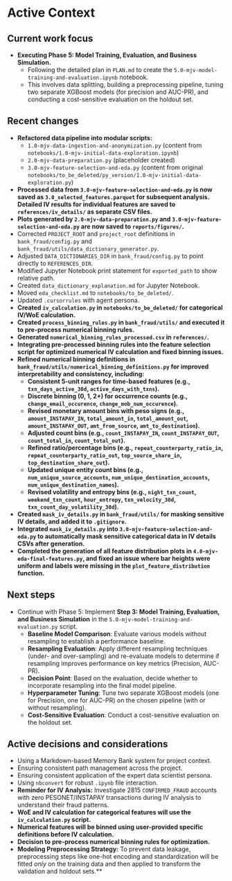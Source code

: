 # Active Context

## Current work focus

*   **Executing Phase 5: Model Training, Evaluation, and Business Simulation.**
    *   Following the detailed plan in `PLAN.md` to create the `5.0-mjv-model-training-and-evaluation.ipynb` notebook.
    *   This involves data splitting, building a preprocessing pipeline, tuning two separate XGBoost models (for precision and AUC-PR), and conducting a cost-sensitive evaluation on the holdout set.

## Recent changes

*   **Refactored data pipeline into modular scripts:**
    *   `1.0-mjv-data-ingestion-and-anonymization.py` (content from `notebooks/1.0-mjv-initial-data-exploration.ipynb`)
    *   `2.0-mjv-data-preparation.py` (placeholder created)
    *   `3.0-mjv-feature-selection-and-eda.py` (content from original `notebooks/to_be_deleted/py_version/1.0-mjv-initial-data-exploration.py`)
*   **Processed data from `3.0-mjv-feature-selection-and-eda.py` is now saved as `3.0_selected_features.parquet` for subsequent analysis. Detailed IV results for individual features are saved to `references/iv_details/` as separate CSV files.**
*   **Plots generated by `2.0-mjv-data-preparation.py` and `3.0-mjv-feature-selection-and-eda.py` are now saved to `reports/figures/`.**
*   Corrected `PROJECT_ROOT` and `project_root` definitions in `bank_fraud/config.py` and `bank_fraud/utils/data_dictionary_generator.py`.
*   Adjusted `DATA_DICTIONARIES_DIR` in `bank_fraud/config.py` to point directly to `REFERENCES_DIR`.
*   Modified Jupyter Notebook print statement for `exported_path` to show relative path.
*   Created `data_dictionary_explanation.md` for Jupyter Notebook.
*   Moved `eda_checklist.md` to `notebooks/to_be_deleted/`.
*   Updated `.cursorrules` with agent persona.
*   **Created `iv_calculation.py` in `notebooks/to_be_deleted/` for categorical IV/WoE calculation.**
*   **Created `process_binning_rules.py` in `bank_fraud/utils/` and executed it to pre-process numerical binning rules.**
*   **Generated `numerical_binning_rules_processed.csv` in `references/`.**
*   **Integrating pre-processed binning rules into the feature selection script for optimized numerical IV calculation and fixed binning issues.**
*   **Refined numerical binning definitions in `bank_fraud/utils/numerical_binning_definitions.py` for improved interpretability and consistency, including:**
    *   **Consistent 5-unit ranges for time-based features (e.g., `txn_days_active_30d`, `active_days_with_txns`).**
    *   **Discrete binning (0, 1, 2+) for occurrence counts (e.g., `change_email_occurence`, `change_mob_num_occurence`).**
    *   **Revised monetary amount bins with peso signs (e.g., `amount_INSTAPAY_IN`, `total_amount_in`, `total_amount_out`, `amount_INSTAPAY_OUT`, `amt_from_source`, `amt_to_destination`).**
    *   **Adjusted count bins (e.g., `count_INSTAPAY_IN`, `count_INSTAPAY_OUT`, `count_total_in`, `count_total_out`).**
    *   **Refined ratio/percentage bins (e.g., `repeat_counterparty_ratio_in`, `repeat_counterparty_ratio_out`, `top_source_share_in`, `top_destination_share_out`).**
    *   **Updated unique entity count bins (e.g., `num_unique_source_accounts`, `num_unique_destination_accounts`, `num_unique_destination_names`).**
    *   **Revised volatility and entropy bins (e.g., `night_txn_count`, `weekend_txn_count`, `hour_entropy`, `txn_velocity_30d`, `txn_count_day_volatility_30d`).**
*   **Created `mask_iv_details.py` in `bank_fraud/utils/` for masking sensitive IV details, and added it to `.gitignore`.**
*   **Integrated `mask_iv_details.py` into `3.0-mjv-feature-selection-and-eda.py` to automatically mask sensitive categorical data in IV details CSVs after generation.**
*   **Completed the generation of all feature distribution plots in `4.0-mjv-eda-final-features.py`, and fixed an issue where bar heights were uniform and labels were missing in the `plot_feature_distribution` function.**

## Next steps

*   Continue with Phase 5: Implement **Step 3: Model Training, Evaluation, and Business Simulation** in the `5.0-mjv-model-training-and-evaluation.py` script.
    *   **Baseline Model Comparison**: Evaluate various models without resampling to establish a performance baseline.
    *   **Resampling Evaluation**: Apply different resampling techniques (under- and over-sampling) and re-evaluate models to determine if resampling improves performance on key metrics (Precision, AUC-PR).
    *   **Decision Point**: Based on the evaluation, decide whether to incorporate resampling into the final model pipeline.
    *   **Hyperparameter Tuning**: Tune two separate XGBoost models (one for Precision, one for AUC-PR) on the chosen pipeline (with or without resampling).
    *   **Cost-Sensitive Evaluation**: Conduct a cost-sensitive evaluation on the holdout set.

## Active decisions and considerations

*   Using a Markdown-based Memory Bank system for project context.
*   Ensuring consistent path management across the project.
*   Ensuring consistent application of the expert data scientist persona.
*   Using `nbconvert` for robust `.ipynb` file interaction.
*   **Reminder for IV Analysis:** Investigate 2815 `CONFIRMED_FRAUD` accounts with zero PESONET/INSTAPAY transactions during IV analysis to understand their fraud patterns.
*   **WoE and IV calculation for categorical features will use the `iv_calculation.py` script.**
*   **Numerical features will be binned using user-provided specific definitions before IV calculation.**
*   **Decision to pre-process numerical binning rules for optimization.**
*   **Modeling Preprocessing Strategy:** To prevent data leakage, preprocessing steps like one-hot encoding and standardization will be fitted *only* on the training data and then applied to transform the validation and holdout sets.**